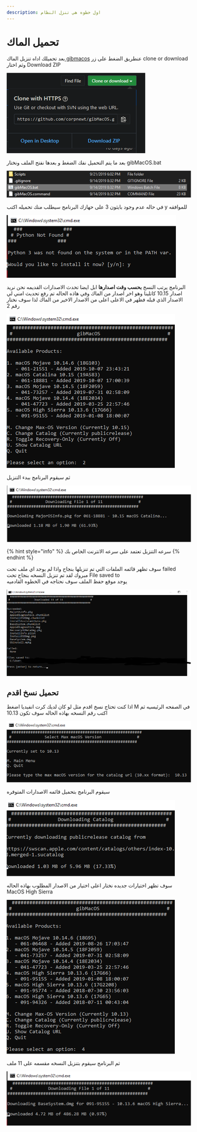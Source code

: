 ```yaml
---
description: اول خطوه هي تنزل النظام
---
```


# تحميل الماك

بعد تحميلك اداه تنزيل الماك[ gibmacos](https://github.com/corpnewt/gibMacOS) عنطريق الضغط على زر clone or download وثم اختار Download ZIP

![&#x627;&#x62E;&#x62A;&#x627;&#x631; Download ZIP](.gitbook/assets/image%20%2822%29.png)

بعد ما يتم التحميل نفك الضغط و بعدها نفتح الملف ونختار gibMacOS.bat

![](.gitbook/assets/image%20%2868%29.png)

في حاله عدم وجود بايثون 3 على حهازك البرنامج سيطلب منك تحميله اكتب y للموافقه

![](.gitbook/assets/image%20%2881%29.png)

البرنامج يرتب النسخ **بحسب وقت اصدارها** ابل ايضا تحدث الاصدارات القديمه نحن نريد اصدار 10.15 كاتلينا وهو اخر اصدار من الماك وفي هاذه الحاله تم رفع تحديث امني لي الاصدار الذي قبله فظهر في الاعلى اعلى من الاصدار الاخير من الماك لذا سوف نختار رقم 2

![](.gitbook/assets/image%20%2855%29.png)

ثم سيقوم البرنامج ببدء التنزيل

![](.gitbook/assets/image%20%2827%29.png)

{% hint style="info" %}
سرعه التنزيل تعتمد على سرعه الانترنت الخاص بك
{% endhint %}

سوف تظهر قائمه الملفات التي تم تنزيلها بنجاح واذا لم يوجد اي ملف تحت failed مبروك لقد تم تنزيل النسخه بنجاح تحت File saved to  
يوجد موقع حفظ الملف سوف نحتاجه في الخطوه القادميه

![](.gitbook/assets/image%20%2815%29.png)

## تحميل نسخ اقدم

اذا كنت تحتاج نسخ اقدم مثل لو كان لديك كرت انفيديا اضغط M في الصفحه الرئيسيه ثم اكتب رقم النسخه بهاذه الحاله سوف تكون 10.13

![](.gitbook/assets/image%20%284%29.png)

سيقوم البرنامج بتحميل قائمه الاصدارات المتوفره

![](.gitbook/assets/image%20%2825%29.png)

سوف تظهر اختيارات جديده نختار اعلى اختيار من الاصدار المطلوب بهاذه الحاله MacOS High Sierra

![](.gitbook/assets/image%20%282%29.png)

ثم البرنامج سيقوم بتنزيل النسخه مقسمه على 11 ملف

![](.gitbook/assets/image%20%2846%29.png)

